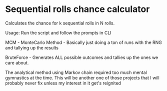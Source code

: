 # Sequential rolls chance calculator
 Calculates the chance for k sequential rolls in N rolls. 
 
 Usage: Run the script and follow the prompts in CLI
 
  MCM - MonteCarlo Method - Basically just doing a ton of runs with the RNG and tallying up the results
  
  BruteForce - Generates ALL possible outcomes and tallies up the ones we care about.
  
  
The analytical method using Markov chain required too much mental gymnastics at the time.
This will be another one of those projects that I will probably never fix unless my interest in it get's reignited
